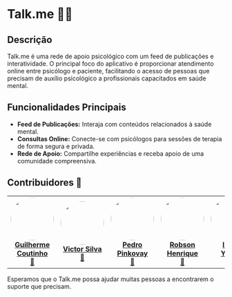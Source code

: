 # Talk.me 🧠💙

## Descrição

Talk.me é uma rede de apoio psicológico com um feed de publicações e interatividade. O principal foco do aplicativo é proporcionar atendimento online entre psicólogo e paciente, facilitando o acesso de pessoas que precisam de auxílio psicológico a profissionais capacitados em saúde mental.

## Funcionalidades Principais

- **Feed de Publicações:** Interaja com conteúdos relacionados à saúde mental.
- **Consultas Online:** Conecte-se com psicólogos para sessões de terapia de forma segura e privada.
- **Rede de Apoio:** Compartilhe experiências e receba apoio de uma comunidade compreensiva.

## Contribuidores 👥

<table>
    <tr>
      <td align="center">
        <a href="https://github.com/gcouttinho">
          <img style="border-radius: 50%;" src="https://avatars.githubusercontent.com/gcouttinho" width="100px;" alt=""/>
          <br />
          <b>Guilherme Coutinho</b>
        </a>
        <br />
        <a href="https://www.linkedin.com/in/gcouttinho/" title="LinkedIn">💼</a>
      </td>
        <td align="center">
            <a href="https://github.com/viictorst">
                <img style="border-radius: 50%;" src="https://avatars.githubusercontent.com/viictorst" width="100px;" alt=""/>
                <br />
                <b>Victor Silva</b>
            </a>
            <br />
            <a href="https://www.linkedin.com/in/victorsilva-teixeira/" title="LinkedIn">💼</a>
        </td>
        <td align="center">
            <a href="https://github.com/pinkovay">
                <img style="border-radius: 50%;" src="https://avatars.githubusercontent.com/pinkovay" width="100px;" alt=""/>
                <br />
                <b>Pedro Pinkovay</b>
            </a>
            <br />
            <a href="https://www.linkedin.com/in/pinkovay/" title="LinkedIn">💼</a>
        </td>
        <td align="center">
            <a href="https://github.com/RobsuMachado">
                <img style="border-radius: 50%;" src="https://avatars.githubusercontent.com/RobsuMachado" width="100px;" alt=""/>
                <br />
                <b>Robson Henrique</b>
            </a>
            <br />
            <a href="https://www.linkedin.com/in/robson-h-m-machado-868b72277/" title="LinkedIn">💼</a>
        </td>
        <td align="center">
            <a href="https://github.com/belmayumi">
                <img style="border-radius: 50%;" src="https://avatars.githubusercontent.com/belmayumi" width="100px;" alt=""/>
                <br />
                <b>Isabel Yafuso</b>
            </a>
            <br />
            <a href="https://www.linkedin.com/in/isabel-mayumi-yafuso-814824261/" title="LinkedIn">💼</a>
        </td>
        <td align="center">
            <a href="https://github.com/yasminmartiins">
                <img style="border-radius: 50%;" src="https://avatars.githubusercontent.com/yasminmartiins" width="100px;" alt=""/>
                <br />
                <b>Yasmin Martins</b>
            </a>
            <br />
            <a href="https://github.com/yasminmartiins" title="LinkedIn">💼</a>
        </td>
    </tr>
</table>


Esperamos que o Talk.me possa ajudar muitas pessoas a encontrarem o suporte que precisam.
